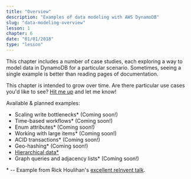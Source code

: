 ```yaml
---
title: "Overview"
description: "Examples of data modeling with AWS DynamoDB"
slug: "data-modeling-overview"
lesson: 1
chapter: 6
date: "01/01/2018"
type: "lesson"
---
```


This chapter includes a number of case studies, each exploring a way to model data in DynamoDB for a particular scenario. Sometimes, seeing a single example is better than reading pages of documentation.

This chapter is intended to grow over time. Are there particular use cases you'd like to see? [Hit me up](mailto:alexdebrie1@gmail.com) and let me know!

Available & planned examples:

- Scaling write bottlenecks* (Coming soon!)
- Time-based workflows* (Coming soon!)
- Enum attributes* (Coming soon!)
- Working with large items* (Coming soon!)
- ACID transactions* (Coming soon!)
- Geo-hashing* (Coming soon!)
- [Hierarchical data*](./hierarchical-data)
- Graph queries and adjacency lists* (Coming soon!)

\* -- Example from Rick Houlihan's [excellent reInvent talk](https://www.youtube.com/watch?v=jzeKPKpucS0).
